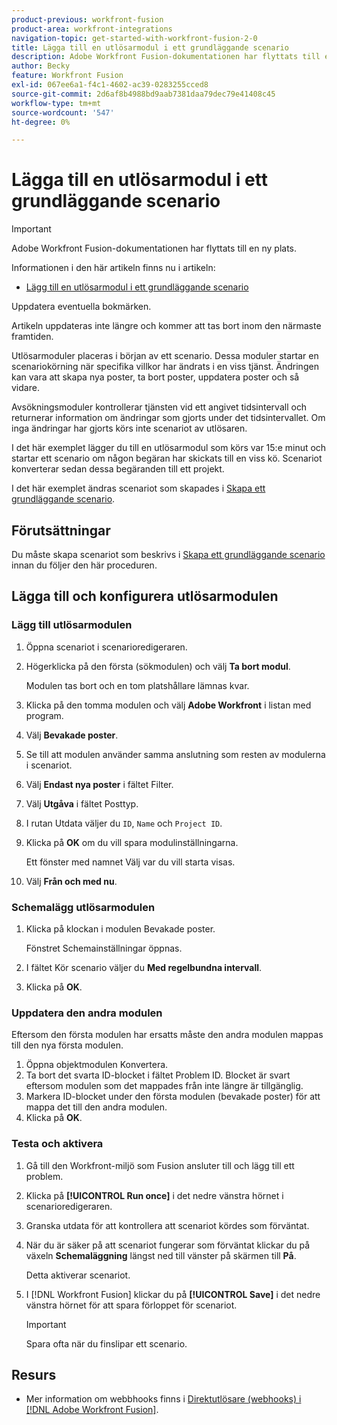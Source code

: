 ```yaml
---
product-previous: workfront-fusion
product-area: workfront-integrations
navigation-topic: get-started-with-workfront-fusion-2-0
title: Lägga till en utlösarmodul i ett grundläggande scenario
description: Adobe Workfront Fusion-dokumentationen har flyttats till en ny plats. Den här artikeln har tagits bort, men innehåller en länk till den nya artikeln som innehåller den här funktionen.
author: Becky
feature: Workfront Fusion
exl-id: 067ee6a1-f4c1-4602-ac39-0283255cced8
source-git-commit: 2d6af8b4988bd9aab7381daa79dec79e41408c45
workflow-type: tm+mt
source-wordcount: '547'
ht-degree: 0%

---
```


# Lägga till en utlösarmodul i ett grundläggande scenario

>[!IMPORTANT]
>
>Adobe Workfront Fusion-dokumentationen har flyttats till en ny plats.
>
>Informationen i den här artikeln finns nu i artikeln:
>
>* [Lägg till en utlösarmodul i ett grundläggande scenario](https://experienceleague.adobe.com/docs/workfront-fusion/using/build-practice-scenarios/add-trigger-to-basic-scenario.html)
>
>Uppdatera eventuella bokmärken.
>
>Artikeln uppdateras inte längre och kommer att tas bort inom den närmaste framtiden.

Utlösarmoduler placeras i början av ett scenario. Dessa moduler startar en scenariokörning när specifika villkor har ändrats i en viss tjänst. Ändringen kan vara att skapa nya poster, ta bort poster, uppdatera poster och så vidare.

Avsökningsmoduler kontrollerar tjänsten vid ett angivet tidsintervall och returnerar information om ändringar som gjorts under det tidsintervallet. Om inga ändringar har gjorts körs inte scenariot av utlösaren.

I det här exemplet lägger du till en utlösarmodul som körs var 15:e minut och startar ett scenario om någon begäran har skickats till en viss kö. Scenariot konverterar sedan dessa begäranden till ett projekt.

I det här exemplet ändras scenariot som skapades i [Skapa ett grundläggande scenario](/help/quicksilver/workfront-fusion/get-started/build-practice-scenarios/create-simple-scenario.md).

## Förutsättningar

Du måste skapa scenariot som beskrivs i [Skapa ett grundläggande scenario](/help/quicksilver/workfront-fusion/get-started/build-practice-scenarios/create-simple-scenario.md) innan du följer den här proceduren.

## Lägga till och konfigurera utlösarmodulen

### Lägg till utlösarmodulen

1. Öppna scenariot i scenarioredigeraren.
1. Högerklicka på den första (sökmodulen) och välj **Ta bort modul**.

   Modulen tas bort och en tom platshållare lämnas kvar.

1. Klicka på den tomma modulen och välj **Adobe Workfront** i listan med program.
1. Välj **Bevakade poster**.
1. Se till att modulen använder samma anslutning som resten av modulerna i scenariot.
1. Välj **Endast nya poster** i fältet Filter.
1. Välj **Utgåva** i fältet Posttyp.
1. I rutan Utdata väljer du `ID`, `Name` och `Project ID`.
1. Klicka på **OK** om du vill spara modulinställningarna.

   Ett fönster med namnet Välj var du vill starta visas.

1. Välj **Från och med nu**.

### Schemalägg utlösarmodulen

1. Klicka på klockan i modulen Bevakade poster.

   Fönstret Schemainställningar öppnas.

1. I fältet Kör scenario väljer du **Med regelbundna intervall**.

1. Klicka på **OK**.

### Uppdatera den andra modulen

Eftersom den första modulen har ersatts måste den andra modulen mappas till den nya första modulen.

1. Öppna objektmodulen Konvertera.
1. Ta bort det svarta ID-blocket i fältet Problem ID. Blocket är svart eftersom modulen som det mappades från inte längre är tillgänglig.
1. Markera ID-blocket under den första modulen (bevakade poster) för att mappa det till den andra modulen.
1. Klicka på **OK**.

### Testa och aktivera

1. Gå till den Workfront-miljö som Fusion ansluter till och lägg till ett problem.
1. Klicka på **[!UICONTROL Run once]** i det nedre vänstra hörnet i scenarioredigeraren.
1. Granska utdata för att kontrollera att scenariot kördes som förväntat.
1. När du är säker på att scenariot fungerar som förväntat klickar du på växeln **Schemaläggning** längst ned till vänster på skärmen till **På**.

   Detta aktiverar scenariot.
1. I [!DNL Workfront Fusion] klickar du på **[!UICONTROL Save]** i det nedre vänstra hörnet för att spara förloppet för scenariot.

   >[!IMPORTANT]
   >
   >Spara ofta när du finslipar ett scenario.

## Resurs

* Mer information om webbhooks finns i [Direktutlösare (webhooks) i [!DNL Adobe Workfront Fusion]](/help/quicksilver/workfront-fusion/webhooks/instant-triggers-webhooks.md).

